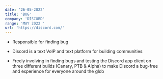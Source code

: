 ```yaml
---
date: '26-05-2022'
title: 'BUG'
company: 'DISCORD'
range: 'MAY 2022 '
url: 'https://discord.com/'
---
```


- Responsible for finding bug

- Discord is a text VoIP and text platform for building communities

- Freely involving in finding bugs and testing the Discord app client on three different builds (Canary, PTB & Alpha) to make Discord a bug-free and experience for everyone around the glob
